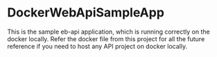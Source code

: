 # DockerWebApiSampleApp
This is the sample eb-api application, which is running correctly on the docker locally.
Refer the docker file from this project for all the future reference if you need to host any API project on docker locally.
